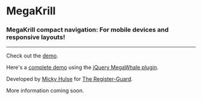 # MegaKrill
### MegaKrill compact navigation: For mobile devices and responsive layouts!

---

Check out the [demo](http://registerguard.github.com/jquery-megakrill/demo/).

Here's a [complete demo](http://registerguard.github.com/mega-demos/) using the [jQuery MegaWhale plugin](https://github.com/registerguard/jquery-megawhale).

Developed by [Micky Hulse](http://hulse.me) for [The Register-Guard](http://www.registerguard.com).

More information coming soon.